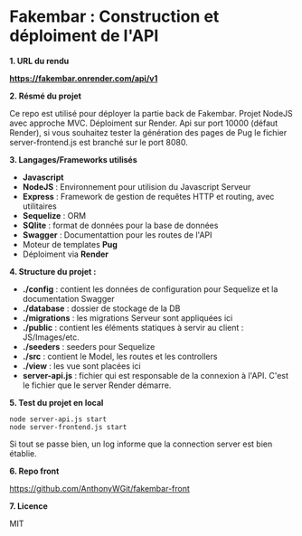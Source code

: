 # **Fakembar : Construction et déploiment de l'API**

__1. URL du rendu__

**https://fakembar.onrender.com/api/v1**

__2. Résmé du projet__

Ce repo est utilisé pour déployer la partie back de Fakembar. Projet NodeJS avec approche MVC. Déploiment sur Render.
Api sur port 10000 (défaut Render), si vous souhaitez tester la génération des pages de Pug le fichier server-frontend.js est branché sur le port 8080.

__3. Langages/Frameworks utilisés__

- **Javascript** 
- **NodeJS** : Environnement pour utilision du Javascript Serveur
- **Express** :  Framework de gestion de requêtes HTTP et routing, avec utilitaires 
- **Sequelize** : ORM
- **SQlite** : format de données pour la base de données
- **Swagger** : Documentattion pour les routes de l'API
- Moteur de templates **Pug**
- Déploiment via **Render**

__4. Structure du projet :__

- **./config** : contient les données de configuration pour Sequelize et la documentation Swagger
- **./database** : dossier de stockage de la DB
- **./migrations** : les migrations Serveur sont appliquées ici
- **./public** : contient les éléments statiques à servir au client : JS/Images/etc.
- **./seeders** : seeders pour Sequelize
- **./src** : contient le Model, les routes et les controllers
- **./view** : les vue sont placées ici
- **server-api.js** : fichier qui est responsable de la connexion à l'API. C'est le fichier que le server Render démarre.

__5. Test du projet en local__

    node server-api.js start 
    node server-frontend.js start 

Si tout se passe bien, un log informe que la connection server est bien établie.

__6. Repo front__

https://github.com/AnthonyWGit/fakembar-front

__7. Licence__

MIT
